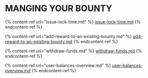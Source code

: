 # MANGING YOUR BOUNTY

{% content-ref url="issue-lock-time.md" %}
[issue-lock-time.md](issue-lock-time.md)
{% endcontent-ref %}

{% content-ref url="add-reward-to-an-existing-bounty.md" %}
[add-reward-to-an-existing-bounty.md](add-reward-to-an-existing-bounty.md)
{% endcontent-ref %}

{% content-ref url="withdraw-funds.md" %}
[withdraw-funds.md](withdraw-funds.md)
{% endcontent-ref %}

{% content-ref url="user-balances-overview.md" %}
[user-balances-overview.md](user-balances-overview.md)
{% endcontent-ref %}

